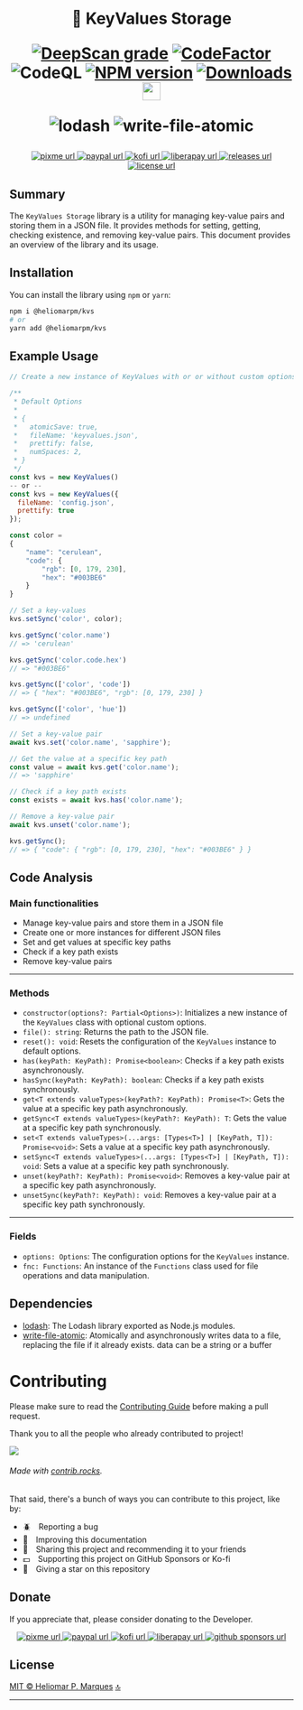 <span id="top"></span>
<h1 align="center">
  <br>🎲 KeyValues Storage

  [![DeepScan grade][url-deepscan-badge]][url-deepscan]
  [![CodeFactor][url-codefactor-badge]][url-codefactor] 
  ![CodeQL][url-codeql]<!-- ![Publish][url-publish] --> [![NPM version][url-npm-badge]][url-npm]
  [![Downloads][url-downloads-badge]][url-downloads]
  <a href="https://navto.me/heliomarpm" target="_blank"><img src="https://navto.me/assets/navigatetome-brand.png" width="32"/></a>

  ![lodash](https://img.shields.io/github/package-json/dependency-version/heliomarpm/keyvalues-storage/lodash)
  ![write-file-atomic](https://img.shields.io/github/package-json/dependency-version/heliomarpm/keyvalues-storage/write-file-atomic)
  <!-- ![jest](https://img.shields.io/github/package-json/dependency-version/heliomarpm/keyvalues-storage/dev/jest) -->
</h1>

<p align="center">
  <!-- PixMe -->
  <a href="https://www.pixme.bio/heliomarpm" target="_blank" rel="noopener noreferrer">
    <img alt="pixme url" src="https://img.shields.io/badge/donate%20on-pixme-1C1E26?style=for-the-badge&labelColor=1C1E26&color=28f4f4"/>
  </a>
  <!-- PayPal -->
  <a href="https://bit.ly/paypal-udeler" target="_blank" rel="noopener noreferrer">
    <img alt="paypal url" src="https://img.shields.io/badge/paypal-1C1E26?style=for-the-badge&labelColor=1C1E26&color=0475fe"/>
  </a>
  <!-- Ko-fi -->
  <a href="https://ko-fi.com/heliomarpm" target="_blank" rel="noopener noreferrer">
    <img alt="kofi url" src="https://img.shields.io/badge/kofi-1C1E26?style=for-the-badge&labelColor=1C1E26&color=ff5f5f"/>
  </a>
  <!-- LiberaPay -->  
  <a href="https://liberapay.com/heliomarpm" target="_blank" rel="noopener noreferrer">
     <img alt="liberapay url" src="https://img.shields.io/badge/liberapay-1C1E26?style=for-the-badge&labelColor=1C1E26&color=f6c915"/>
  </a>
  <!-- Version -->
  <a href="https://github.com/heliomarpm/keyvalues-storage/releases" target="_blank" rel="noopener noreferrer">
     <img alt="releases url" src="https://img.shields.io/github/v/release/heliomarpm/keyvalues-storage?style=for-the-badge&labelColor=1C1E26&color=2ea043"/>
  </a>  
  <!-- License -->
  <a href="https://github.com/heliomarpm/keyvalues-storage/blob/main/LICENSE" target="_blank" rel="noopener noreferrer">
    <img alt="license url" src="https://img.shields.io/badge/license%20-MIT-1C1E26?style=for-the-badge&labelColor=1C1E26&color=61ffca"/>
  </a>
</p>

## Summary
The `KeyValues Storage` library is a utility for managing key-value pairs and storing them in a JSON file. It provides methods for setting, getting, checking existence, and removing key-value pairs. This document provides an overview of the library and its usage.

## Installation

You can install the library using `npm` or `yarn`:

```bash
npm i @heliomarpm/kvs
# or 
yarn add @heliomarpm/kvs
```

## Example Usage

```javascript
// Create a new instance of KeyValues with or or without custom options

/**
 * Default Options
 * 
 * {
 *   atomicSave: true,
 *   fileName: 'keyvalues.json',
 *   prettify: false,
 *   numSpaces: 2,
 * }
 */
const kvs = new KeyValues()
-- or --
const kvs = new KeyValues({
  fileName: 'config.json',
  prettify: true
});

const color =
{
    "name": "cerulean",
    "code": {
        "rgb": [0, 179, 230],
        "hex": "#003BE6"
    }
}

// Set a key-values
kvs.setSync('color', color);

kvs.getSync('color.name')
// => 'cerulean'

kvs.getSync('color.code.hex')
// => "#003BE6"

kvs.getSync(['color', 'code'])
// => { "hex": "#003BE6", "rgb": [0, 179, 230] }

kvs.getSync(['color', 'hue'])
// => undefined

// Set a key-value pair
await kvs.set('color.name', 'sapphire');

// Get the value at a specific key path
const value = await kvs.get('color.name');
// => 'sapphire'

// Check if a key path exists
const exists = await kvs.has('color.name');

// Remove a key-value pair
await kvs.unset('color.name');

kvs.getSync(); 
// => { "code": { "rgb": [0, 179, 230], "hex": "#003BE6" } }
```

## Code Analysis
### Main functionalities
- Manage key-value pairs and store them in a JSON file
- Create one or more instances for different JSON files
- Set and get values at specific key paths
- Check if a key path exists
- Remove key-value pairs
___
### Methods
- `constructor(options?: Partial<Options>)`: Initializes a new instance of the `KeyValues` class with optional custom options.
- `file(): string`: Returns the path to the JSON file.
- `reset(): void`: Resets the configuration of the `KeyValues` instance to default options.
- `has(keyPath: KeyPath): Promise<boolean>`: Checks if a key path exists asynchronously.
- `hasSync(keyPath: KeyPath): boolean`: Checks if a key path exists synchronously.
- `get<T extends valueTypes>(keyPath?: KeyPath): Promise<T>`: Gets the value at a specific key path asynchronously.
- `getSync<T extends valueTypes>(keyPath?: KeyPath): T`: Gets the value at a specific key path synchronously.
- `set<T extends valueTypes>(...args: [Types<T>] | [KeyPath, T]): Promise<void>`: Sets a value at a specific key path asynchronously.
- `setSync<T extends valueTypes>(...args: [Types<T>] | [KeyPath, T]): void`: Sets a value at a specific key path synchronously.
- `unset(keyPath?: KeyPath): Promise<void>`: Removes a key-value pair at a specific key path asynchronously.
- `unsetSync(keyPath?: KeyPath): void`: Removes a key-value pair at a specific key path synchronously.
___
### Fields
- `options: Options`: The configuration options for the `KeyValues` instance.
- `fnc: Functions`: An instance of the `Functions` class used for file operations and data manipulation.


## Dependencies

- [lodash](https://lodash.com/): The Lodash library exported as Node.js modules.
- [write-file-atomic](https://github.com/npm/write-file-atomic): Atomically and asynchronously writes data to a file, replacing the file if it already exists. data can be a string or a buffer


# Contributing

Please make sure to read the [Contributing Guide](docs/CONTRIBUTING.md) before making a pull request.


Thank you to all the people who already contributed to project!

<a href="https://github.com/heliomarpm/keyvalues-storage/graphs/contributors" target="_blank">
  <img src="https://contrib.rocks/image?repo=heliomarpm/keyvalues-storage" />
</a>

###### Made with [contrib.rocks](https://contrib.rocks).

That said, there's a bunch of ways you can contribute to this project, like by:

- :beetle: Reporting a bug
- :page_facing_up: Improving this documentation
- :rotating_light: Sharing this project and recommending it to your friends
- :dollar: Supporting this project on GitHub Sponsors or Ko-fi
- :star2: Giving a star on this repository


## Donate

If you appreciate that, please consider donating to the Developer.

<p align="center">
  <!-- PixMe -->
  <a href="https://www.pixme.bio/heliomarpm" target="_blank" rel="noopener noreferrer">
    <img alt="pixme url" src="https://img.shields.io/badge/donate%20on-pixme-1C1E26?style=for-the-badge&labelColor=1C1E26&color=28f4f4"/>
  </a>
  <!-- PayPal -->
  <a href="https://bit.ly/paypal-udeler" target="_blank" rel="noopener noreferrer">
    <img alt="paypal url" src="https://img.shields.io/badge/paypal-1C1E26?style=for-the-badge&labelColor=1C1E26&color=0475fe"/>
  </a>
  <!-- Ko-fi -->
  <a href="https://ko-fi.com/heliomarpm" target="_blank" rel="noopener noreferrer">
    <img alt="kofi url" src="https://img.shields.io/badge/kofi-1C1E26?style=for-the-badge&labelColor=1C1E26&color=ff5f5f"/>
  </a>
  <!-- LiberaPay -->  
  <a href="https://liberapay.com/heliomarpm" target="_blank" rel="noopener noreferrer">
     <img alt="liberapay url" src="https://img.shields.io/badge/liberapay-1C1E26?style=for-the-badge&labelColor=1C1E26&color=f6c915"/>
  </a>  
  <!-- GitHub Sponsors -->
  <a href="https://github.com/sponsors/heliomarpm" target="_blank" rel="noopener noreferrer">
    <img alt="github sponsors url" src="https://img.shields.io/badge/GitHub%20-Sponsor-1C1E26?style=for-the-badge&labelColor=1C1E26&color=db61a2"/>
  </a>
</p>

## License

[MIT © Heliomar P. Marques](LICENSE) <a href="#top">🔝</a>


----
[url-npm]: https://www.npmjs.com/package/@heliomarpm/kvs
[url-npm-badge]: https://img.shields.io/npm/v/@heliomarpm/kvs.svg
[url-downloads-badge]: https://img.shields.io/npm/dm/@heliomarpm/kvs.svg
[url-downloads]: http://badge.fury.io/js/@heliomarpm/kvs.svg
[url-deepscan-badge]: https://deepscan.io/api/teams/19612/projects/25344/branches/791226/badge/grade.svg
[url-deepscan]: https://deepscan.io/dashboard#view=project&tid=19612&pid=25344&bid=791226
[url-codefactor-badge]: https://www.codefactor.io/repository/github/heliomarpm/keyvalues-storage/badge
[url-codefactor]: https://www.codefactor.io/repository/github/heliomarpm/keyvalues-storage
[url-codeql]: https://github.com/heliomarpm/keyvalues-storage/actions/workflows/codeql.yml/badge.svg 
[url-publish]: https://github.com/heliomarpm/keyvalues-storage/actions/workflows/publish.yml/badge.svg 
